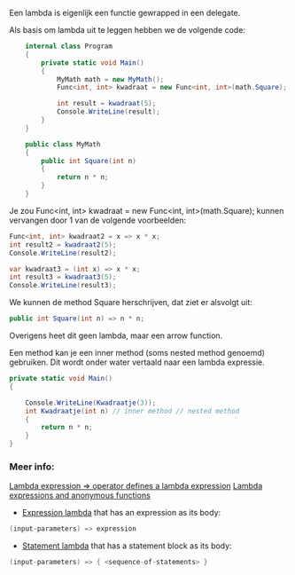 
Een lambda is eigenlijk een functie gewrapped in een delegate.

Als basis om lambda uit te leggen hebben we de volgende code:

```c#
    internal class Program
    {
        private static void Main()
        {
            MyMath math = new MyMath();
            Func<int, int> kwadraat = new Func<int, int>(math.Square);

            int result = kwadraat(5);
            Console.WriteLine(result);
        }
    }

    public class MyMath
    {
        public int Square(int n)
        {
            return n * n;
        }
    }
```

Je zou Func<int, int> kwadraat = new Func<int, int>(math.Square); kunnen vervangen door 1 van de volgende voorbeelden:

```c#
Func<int, int> kwadraat2 = x => x * x;
int result2 = kwadraat2(5);
Console.WriteLine(result2);

var kwadraat3 = (int x) => x * x;
int result3 = kwadraat3(5);
Console.WriteLine(result3);
```
We kunnen de method Square herschrijven, dat ziet er alsvolgt uit:
```c#
public int Square(int n) => n * n;
```
Overigens heet dit geen lambda, maar een arrow function.

Een method kan je een inner method (soms nested method genoemd) gebruiken. Dit wordt onder water vertaald naar een lambda expressie. 
```c#
private static void Main()
{

    Console.WriteLine(Kwadraatje(3));
    int Kwadraatje(int n) // inner method // nested method
    {
        return n * n;
    }
}
```

### Meer info:
[Lambda expression => operator defines a lambda expression](https://learn.microsoft.com/en-us/dotnet/csharp/language-reference/operators/lambda-operator)
[Lambda expressions and anonymous functions](https://learn.microsoft.com/en-us/dotnet/csharp/language-reference/operators/lambda-expressions)

- [Expression lambda](https://learn.microsoft.com/en-us/dotnet/csharp/language-reference/operators/lambda-expressions#expression-lambdas) that has an expression as its body:
```c#
(input-parameters) => expression
``` 
- [Statement lambda](https://learn.microsoft.com/en-us/dotnet/csharp/language-reference/operators/lambda-expressions#statement-lambdas) that has a statement block as its body:
```c#
(input-parameters) => { <sequence-of-statements> }
```

